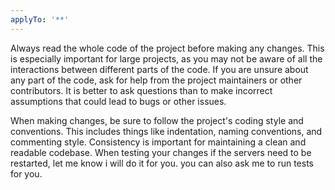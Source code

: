 ```yaml
---
applyTo: '**'
---
```

Always read the whole code of the project before making any changes. This is especially important for large projects, as you may not be aware of all the interactions between different parts of the code.
If you are unsure about any part of the code, ask for help from the project maintainers or other contributors. It is better to ask questions than to make incorrect assumptions that could lead to bugs or other issues.

When making changes, be sure to follow the project's coding style and conventions. This includes things like indentation, naming conventions, and commenting style. Consistency is important for maintaining a clean and readable codebase.
When testing your changes if the servers need to be restarted, let me know i will do it for you. you can also ask me to run tests for you.